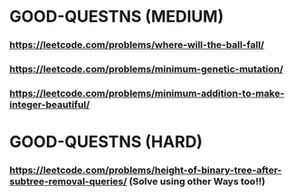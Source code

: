 # GOOD-QUESTNS (MEDIUM)
### https://leetcode.com/problems/where-will-the-ball-fall/
### https://leetcode.com/problems/minimum-genetic-mutation/
### https://leetcode.com/problems/minimum-addition-to-make-integer-beautiful/
# GOOD-QUESTNS (HARD)
### https://leetcode.com/problems/height-of-binary-tree-after-subtree-removal-queries/ (Solve using other Ways too!!)
